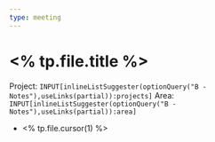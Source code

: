 ```yaml
---
type: meeting
---
```

# <% tp.file.title %>
Project: `INPUT[inlineListSuggester(optionQuery("B - Notes"),useLinks(partial)):projects]`
Area: `INPUT[inlineListSuggester(optionQuery("B - Notes"),useLinks(partial)):area]`

- <% tp.file.cursor(1) %>
